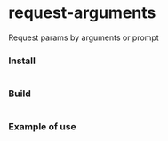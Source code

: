 # request-arguments
Request params by arguments or prompt

### Install
```

```



### Build
```

```


### Example of use
```

```
